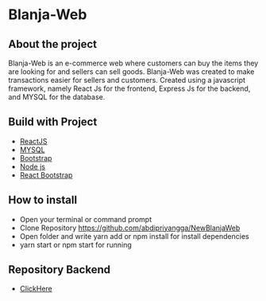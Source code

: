 # Blanja-Web

## About the project

Blanja-Web is an e-commerce web where customers can buy the items they are looking for and sellers can sell goods. Blanja-Web was created to make transactions easier for sellers and customers. Created using a javascript framework, namely React Js for the frontend, Express Js for the backend, and MYSQL for the database.

## Build with Project
* [ReactJS](https://reactjs.org/)
* [MYSQL](https://www.mysql.com/)
* [Bootstrap](https://getbootstrap.com/)
* [Node js](https://nodejs.org/en/)
* [React Bootstrap](https://react-bootstrap.github.io/)

## How to install
* Open your terminal or command prompt
* Clone Repository https://github.com/abdipriyangga/NewBlanjaWeb
* Open folder and write yarn add or npm install for install dependencies
* yarn start or npm start for running


## Repository Backend
* [ClickHere](https://github.com/abdipriyangga/API-Blanja)